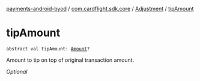 [payments-android-byod](../../index.md) / [com.cardflight.sdk.core](../index.md) / [Adjustment](index.md) / [tipAmount](./tip-amount.md)

# tipAmount

`abstract val tipAmount: `[`Amount`](../-amount/index.md)`?`

Amount to tip on top of original transaction amount.

*Optional*

